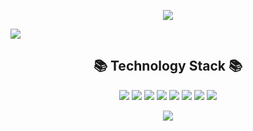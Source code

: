 <p align="center"><img src="https://capsule-render.vercel.app/api?type=waving&color=0:eadd97,100:e79997&height=200&section=header&text=Hi there! I'm a growing developer&fontSize=50&fontColor=ffffff&animation=twinkling"/></p>

<img src="https://capsule-render.vercel.app/api?type=wave&color=auto&height=300&section=header&text=capsule%20render&fontSize=90" />

<h2 align="center">📚 Technology Stack 📚</h2>

<p align="center"><img src="https://img.shields.io/badge/git-%23F05033.svg?style=for-the-badge&logo=git&logoColor=white"/> <img src="https://img.shields.io/badge/html5-%23E34F26.svg?style=for-the-badge&logo=html5&logoColor=white"/> <img src="https://img.shields.io/badge/java-%23ED8B00.svg?style=for-the-badge&logo=java&logoColor=white"/> <img src="https://img.shields.io/badge/c%23-%23239120.svg?style=for-the-badge&logo=c-sharp&logoColor=white"/> <img src="https://img.shields.io/badge/c-%2300599C.svg?style=for-the-badge&logo=c&logoColor=white"/> <img src="https://img.shields.io/badge/c++-%2300599C.svg?style=for-the-badge&logo=c%2B%2B&logoColor=white"/> <img src="https://img.shields.io/badge/python-3670A0?style=for-the-badge&logo=python&logoColor=ffdd54"/> <img src="https://img.shields.io/badge/github-%23121011.svg?style=for-the-badge&logo=github&logoColor=white"/></p>

<p align="center"><img src="https://capsule-render.vercel.app/api?type=Soft&reversal=true&color=0:f0bfbd,100:f2e8bd&height=150&section"/></p>

